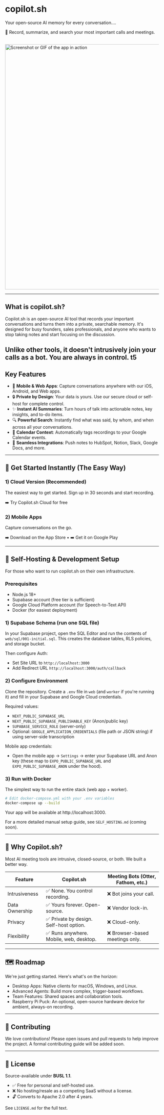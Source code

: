 # copilot.sh

Your open-source AI memory for every conversation....

🪩 Record, summarize, and search your most important calls and meetings.

<br/>

<img src="https://user-images.githubusercontent.com/your_image_path/app_promo_graphic.png" alt="Screenshot or GIF of the app in action" width="800"/>

---

## What is copilot.sh?

Copilot.sh is an open-source AI tool that records your important conversations and turns them into a private, searchable memory. It's designed for busy founders, sales professionals, and anyone who wants to stop taking notes and start focusing on the discussion.

Unlike other tools, it doesn't intrusively join your calls as a bot. You are always in control.
t5
---

## Key Features

- 📱 **Mobile & Web Apps**: Capture conversations anywhere with our iOS, Android, and Web apps.
- 🔒 **Private by Design**: Your data is yours. Use our secure cloud or self-host for complete control.
- ✨ **Instant AI Summaries**: Turn hours of talk into actionable notes, key insights, and to-do items.
- 🔍 **Powerful Search**: Instantly find what was said, by whom, and when across all your conversations.
- 📅 **Calendar Context**: Automatically tags recordings to your Google Calendar events.
- 🔌 **Seamless Integrations**: Push notes to HubSpot, Notion, Slack, Google Docs, and more.

---

## 🚀 Get Started Instantly (The Easy Way)

### 1) Cloud Version (Recommended)
The easiest way to get started. Sign up in 30 seconds and start recording.

➡️ Try Copilot.sh Cloud for free

### 2) Mobile Apps
Capture conversations on the go.

➡️ Download on the App Store • ➡️ Get it on Google Play

---

## 🔧 Self-Hosting & Development Setup

For those who want to run copilot.sh on their own infrastructure.

### Prerequisites

- Node.js 18+
- Supabase account (free tier is sufficient)
- Google Cloud Platform account (for Speech-to-Text API)
- Docker (for easiest deployment)

### 1) Supabase Schema (run one SQL file)
In your Supabase project, open the SQL Editor and run the contents of `web/sql/001-initial.sql`. This creates the database tables, RLS policies, and storage bucket.

Then configure Auth:
- Set Site URL to `http://localhost:3000`
- Add Redirect URL `http://localhost:3000/auth/callback`

### 2) Configure Environment
Clone the repository. Create a `.env` file in `web` (and `worker` if you're running it) and fill in your Supabase and Google Cloud credentials.

Required values:
- `NEXT_PUBLIC_SUPABASE_URL`
- `NEXT_PUBLIC_SUPABASE_PUBLISHABLE_KEY` (Anon/public key)
- `SUPABASE_SERVICE_ROLE` (server-only)
- Optional: `GOOGLE_APPLICATION_CREDENTIALS` (file path or JSON string) if using server-side transcription

Mobile app credentials:
- Open the mobile app → `Settings` → enter your Supabase URL and Anon key (these map to `EXPO_PUBLIC_SUPABASE_URL` and `EXPO_PUBLIC_SUPABASE_ANON` under the hood).

### 3) Run with Docker
The simplest way to run the entire stack (web app + worker).

```bash
# Edit docker-compose.yml with your .env variables
docker-compose up --build
```

Your app will be available at http://localhost:3000.

For a more detailed manual setup guide, see `SELF_HOSTING.md` (coming soon).

---

## 🤔 Why Copilot.sh?

Most AI meeting tools are intrusive, closed-source, or both. We built a better way.

| Feature | Copilot.sh | Meeting Bots (Otter, Fathom, etc.) |
|---|---|---|
| Intrusiveness | ✅ None. You control recording. | ❌ Bot joins your call. |
| Data Ownership | ✅ Yours forever. Open-source. | ❌ Vendor lock-in. |
| Privacy | ✅ Private by design. Self-host option. | ❌ Cloud-only. |
| Flexibility | ✅ Runs anywhere. Mobile, web, desktop. | ❌ Browser-based meetings only. |

---

## 🗺️ Roadmap

We're just getting started. Here's what's on the horizon:

- Desktop Apps: Native clients for macOS, Windows, and Linux.
- Advanced Agents: Build more complex, trigger-based workflows.
- Team Features: Shared spaces and collaboration tools.
- Raspberry Pi Puck: An optional, open-source hardware device for ambient, always-on recording.

---

## 🤝 Contributing

We love contributions! Please open issues and pull requests to help improve the project. A formal contributing guide will be added soon.

---

## 📄 License

Source-available under **BUSL 1.1**.

- ✅ Free for personal and self-hosted use.
- ❌ No hosting/resale as a competing SaaS without a license.
- 🔓 Converts to Apache 2.0 after 4 years.

See `LICENSE.md` for the full text.
